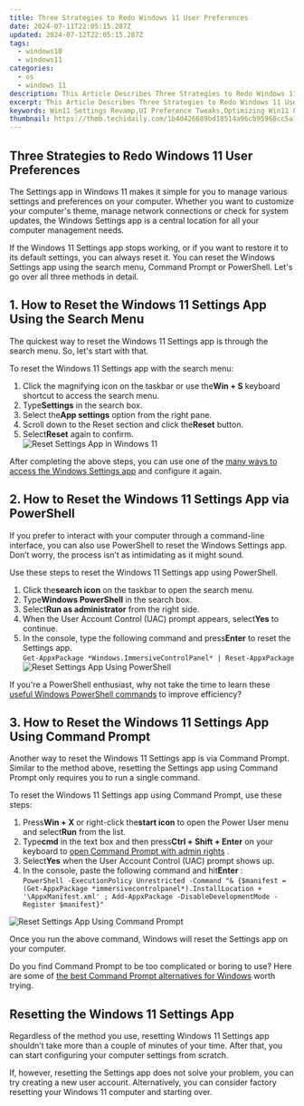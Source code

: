 ```yaml
---
title: Three Strategies to Redo Windows 11 User Preferences
date: 2024-07-11T22:05:15.287Z
updated: 2024-07-12T22:05:15.287Z
tags:
  - windows10
  - windows11
categories:
  - os
  - windows 11
description: This Article Describes Three Strategies to Redo Windows 11 User Preferences
excerpt: This Article Describes Three Strategies to Redo Windows 11 User Preferences
keywords: Win11 Settings Revamp,UI Preference Tweaks,Optimizing Win11 Layout,Reworking Windows UI,Preferences Adjustment Win11,Enhancing User Options Win11,Efficiently Customize Win11
thumbnail: https://thmb.techidaily.com/1b4d426689bd18514a96cb95968cc5a755b1ea7a22bc00e9feef5b8e8bfa78d1.jpg
---
```


## Three Strategies to Redo Windows 11 User Preferences

 The Settings app in Windows 11 makes it simple for you to manage various settings and preferences on your computer. Whether you want to customize your computer's theme, manage network connections or check for system updates, the Windows Settings app is a central location for all your computer management needs.

 If the Windows 11 Settings app stops working, or if you want to restore it to its default settings, you can always reset it. You can reset the Windows Settings app using the search menu, Command Prompt or PowerShell. Let's go over all three methods in detail.

## 1\. How to Reset the Windows 11 Settings App Using the Search Menu

 The quickest way to reset the Windows 11 Settings app is through the search menu. So, let's start with that.

To reset the Windows 11 Settings app with the search menu:

1. Click the magnifying icon on the taskbar or use the**Win + S** keyboard shortcut to access the search menu.
2. Type**Settings** in the search box.
3. Select the**App settings** option from the right pane.
4. Scroll down to the Reset section and click the**Reset** button.
5. Select**Reset** again to confirm.  
![Reset Settings App in Windows 11](https://static1.makeuseofimages.com/wordpress/wp-content/uploads/2023/01/reset-settings-app-in-windows-11.jpg)

 After completing the above steps, you can use one of the [many ways to access the Windows Settings app](https://www.makeuseof.com/windows-ways-to-open-system-settings/) and configure it again.

## 2\. How to Reset the Windows 11 Settings App via PowerShell

 If you prefer to interact with your computer through a command-line interface, you can also use PowerShell to reset the Windows Settings app. Don’t worry, the process isn’t as intimidating as it might sound.

 Use these steps to reset the Windows 11 Settings app using PowerShell.

1. Click the**search icon** on the taskbar to open the search menu.
2. Type**Windows PowerShell** in the search box.
3. Select**Run as administrator** from the right side.
4. When the User Account Control (UAC) prompt appears, select**Yes** to continue.
5. In the console, type the following command and press**Enter** to reset the Settings app.  
`Get-AppxPackage *Windows.ImmersiveControlPanel* | Reset-AppxPackage`  
![Reset Settings App Using PowerShell](https://static1.makeuseofimages.com/wordpress/wp-content/uploads/2023/01/reset-settings-app-using-powershell.jpg)

 If you're a PowerShell enthusiast, why not take the time to learn these [useful Windows PowerShell commands](https://www.makeuseof.com/windows-powershell-commands-cmdlets/) to improve efficiency?

## 3\. How to Reset the Windows 11 Settings App Using Command Prompt

 Another way to reset the Windows 11 Settings app is via Command Prompt. Similar to the method above, resetting the Settings app using Command Prompt only requires you to run a single command.

 To reset the Windows 11 Settings app using Command Prompt, use these steps:

1. Press**Win + X** or right-click the**start icon** to open the Power User menu and select**Run** from the list.
2. Type**cmd** in the text box and then press**Ctrl + Shift + Enter** on your keyboard to [open Command Prompt with admin rights](https://www.makeuseof.com/windows-run-command-prompt-admin/#how-to-run-command-prompt-as-an-administrator-through-the-windows-search-tool) .
3. Select**Yes** when the User Account Control (UAC) prompt shows up.
4. In the console, paste the following command and hit**Enter** :  
`PowerShell -ExecutionPolicy Unrestricted -Command "& {$manifest = (Get-AppxPackage *immersivecontrolpanel*).InstallLocation + '\AppxManifest.xml' ; Add-AppxPackage -DisableDevelopmentMode -Register $manifest}"`

![Reset Settings App Using Command Prompt](https://static1.makeuseofimages.com/wordpress/wp-content/uploads/2023/01/reset-settings-app-using-command-prompt.jpg)

 Once you run the above command, Windows will reset the Settings app on your computer.

 Do you find Command Prompt to be too complicated or boring to use? Here are some of [the best Command Prompt alternatives for Windows](https://www.makeuseof.com/best-command-prompt-alternatives-for-windows/) worth trying.

## Resetting the Windows 11 Settings App

 Regardless of the method you use, resetting Windows 11 Settings app shouldn’t take more than a couple of minutes of your time. After that, you can start configuring your computer settings from scratch.

 If, however, resetting the Settings app does not solve your problem, you can try creating a new user account. Alternatively, you can consider factory resetting your Windows 11 computer and starting over.


<ins class="adsbygoogle"
     style="display:block"
     data-ad-format="autorelaxed"
     data-ad-client="ca-pub-7571918770474297"
     data-ad-slot="1223367746"></ins>



<ins class="adsbygoogle"
     style="display:block"
     data-ad-client="ca-pub-7571918770474297"
     data-ad-slot="8358498916"
     data-ad-format="auto"
     data-full-width-responsive="true"></ins>





